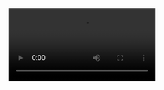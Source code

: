 <div class="container">
  <video class="vertical" controls>
    <source src="./public/savis.mp4" type="video/mp4">
    Your browser does not support the video tag.
  </video>
</div>
<style>
  .container {
    width: 80%;
    margin: auto;
    overflow: hidden;
    height: 85vh; /* Adjust the container height as needed */
    position: relative;
  }
  
  .vertical {
    width: 100%;
    height: auto;
    transition: transform 1s ease; 
  }

 
</style>